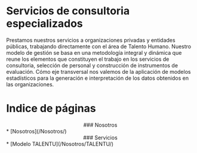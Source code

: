 # Servicios de consultoria especializados

Prestamos nuestros servicios a organizaciones privadas y entidades públicas, trabajando directamente con el área de Talento Humano. Nuestro modelo de gestión se basa en una metodología integral y dinámica que reune los elementos que constituyen el trabajo en los servicios de consultoria, selección de personal y construcción de instrumentos de evaluación. Cómo eje transversal nos valemos de la aplicación de modelos estadísticos para la generación e interpretación de los datos obtenidos en las organizaciones. 

# Indice de páginas

<div class="columns-2">
  <center>
    ### Nosotros
  </center>  
* [Nosotros](/Nosotros/)

  <center>
    ### Servicios 
  </center>
* [Modelo TALENTU](/Nosotros/TALENTU/)
</div>
